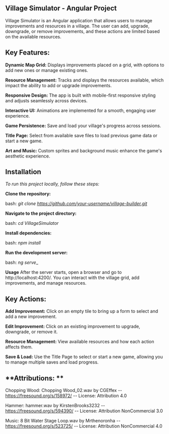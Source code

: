**Village Simulator - Angular Project**
-----
Village Simulator is an Angular application that allows users to manage improvements and resources in a village.
The user can add, upgrade, downgrade, or remove improvements, and these actions are limited based on the available resources.

**Key Features:**
-----
**Dynamic Map Grid:** Displays improvements placed on a grid, with options to add new ones or manage existing ones.

**Resource Management:** Tracks and displays the resources available, which impact the ability to add or upgrade improvements.

**Responsive Design:** The app is built with mobile-first responsive styling and adjusts seamlessly across devices.

**Interactive UI:** Animations are implemented for a smooth, engaging user experience.

**Game Persistence:** Save and load your village's progress across sessions.

**Title Page:** Select from available save files to load previous game data or start a new game.

**Art and Music:** Custom sprites and background music enhance the game's aesthetic experience.

**Installation**
-----

_To run this project locally, follow these steps:_

**Clone the repository:**

bash: _git clone https://github.com/your-username/village-builder.git_

**Navigate to the project directory:**

bash: _cd VillageSimulator_

**Install dependencies:**

bash: _npm install_

**Run the development server:**

bash: _ng serve__

**Usage**
After the server starts, open a browser and go to http://localhost:4200/. You can interact with the village grid, add improvements, and manage resources.

**Key Actions:**
-----

**Add Improvement:** Click on an empty tile to bring up a form to select and add a new improvement.

**Edit Improvement:** Click on an existing improvement to upgrade, downgrade, or remove it.

**Resource Management:** View available resources and how each action affects them.

**Save & Load:** Use the Title Page to select or start a new game, allowing you to manage multiple saves and load progress.


**Attributions: **
-----

Chopping Wood: Chopping Wood_02.wav by CGEffex -- https://freesound.org/s/158972/ -- License: Attribution 4.0

Hammer: hammer.wav by KirstenBrooks3232 -- https://freesound.org/s/594390/ -- License: Attribution NonCommercial 3.0

Music: 8 Bit Water Stage Loop.wav by Mrthenoronha -- https://freesound.org/s/523725/ -- License: Attribution NonCommercial 4.0
